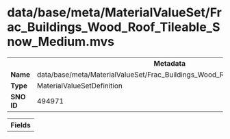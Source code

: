 <h1>data/base/meta/MaterialValueSet/Frac_Buildings_Wood_Roof_Tileable_Snow_Medium.mvs</h1><table><tr><th colspan="100%">Metadata</th></tr><tr><td><b>Name</b></td><td>data/base/meta/MaterialValueSet/Frac_Buildings_Wood_Roof_Tileable_Snow_Medium.mvs</td></tr><tr><td><b>Type</b></td><td>MaterialValueSetDefinition</td></tr><tr><td><b>SNO ID</b></td><td>494971</td></tr></table>

<table><tr><th colspan="100%">Fields</th></tr></table>

